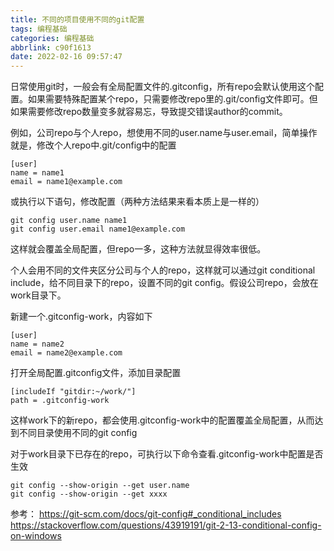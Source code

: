 ```yaml
---
title: 不同的项目使用不同的git配置
tags: 编程基础
categories: 编程基础
abbrlink: c90f1613
date: 2022-02-16 09:57:47
---
```


日常使用git时，一般会有全局配置文件的.gitconfig，所有repo会默认使用这个配置。如果需要特殊配置某个repo，只需要修改repo里的.git/config文件即可。但如果需要修改repo数量变多就容易忘，导致提交错误author的commit。

例如，公司repo与个人repo，想使用不同的user.name与user.email，简单操作就是，修改个人repo中.git/config中的配置
```
[user]
name = name1
email = name1@example.com
```
或执行以下语句，修改配置（两种方法结果来看本质上是一样的）
```
git config user.name name1
git config user.email name1@example.com
```
这样就会覆盖全局配置，但repo一多，这种方法就显得效率很低。


个人会用不同的文件夹区分公司与个人的repo，这样就可以通过git conditional include，给不同目录下的repo，设置不同的git config。假设公司repo，会放在work目录下。

新建一个.gitconfig-work，内容如下
```
[user]
name = name2
email = name2@example.com
```
打开全局配置.gitconfig文件，添加目录配置

```
[includeIf "gitdir:~/work/"]
path = .gitconfig-work
```
这样work下的新repo，都会使用.gitconfig-work中的配置覆盖全局配置，从而达到不同目录使用不同的git config


对于work目录下已存在的repo，可执行以下命令查看.gitconfig-work中配置是否生效

```
git config --show-origin --get user.name
git config --show-origin --get xxxx
```

参考：
https://git-scm.com/docs/git-config#_conditional_includes
https://stackoverflow.com/questions/43919191/git-2-13-conditional-config-on-windows
